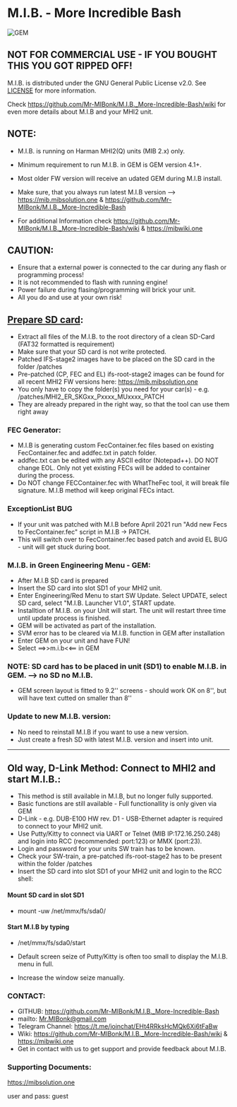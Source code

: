 <meta name="google-site-verification" content="2UsCEazIw0hlFXHrGL-UZ-p7Z01N2Jwx63ZbevjoFQU" />

# M.I.B. - More Incredible Bash

![GEM](https://github.com/Mr-MIBonk/M.I.B._More-Incredible-Bash/blob/main/GEM.png)

## NOT FOR COMMERCIAL USE - IF YOU BOUGHT THIS YOU GOT RIPPED OFF!

M.I.B. is distributed under the GNU General Public License v2.0. See [LICENSE](https://github.com/Mr-MIBonk/M.I.B._More-Incredible-Bash/blob/main/LICENSE) for more information.

Check https://github.com/Mr-MIBonk/M.I.B._More-Incredible-Bash/wiki for even more details about M.I.B and your MHI2 unit.

## NOTE:
- M.I.B. is running on Harman MHI2(Q) units (MIB 2.x) only.
- Minimum requirement to run M.I.B. in GEM is GEM version 4.1+.
- Most older FW version will receive an udated GEM during M.I.B install.

- Make sure, that you always run latest M.I.B version --> https://mib.mibsolution.one & https://github.com/Mr-MIBonk/M.I.B._More-Incredible-Bash
- For additional Information check https://github.com/Mr-MIBonk/M.I.B._More-Incredible-Bash/wiki & https://mibwiki.one

## CAUTION:
- Ensure that a external power is connected to the car during any flash or programming process!
- It is not recommended to flash with running engine!
- Power failure during flasing/programming will brick your unit.
- All you do and use at your own risk!

## [Prepare SD card](https://github.com/Mr-MIBonk/M.I.B._More-Incredible-Bash/wiki/Prepare-M.I.B-SD-card-&-install-M.I.B#i---prepare-mib-sd-card):
- Extract all files of the M.I.B. to the root directory of a clean SD-Card (FAT32 formatted is requirement)
- Make sure that your SD card is not write protected.
- Patched IFS-stage2 images have to be placed on the SD card in the folder /patches
- Pre-patched (CP, FEC and EL) ifs-root-stage2 images can be found for all recent MHI2 FW versions here: https://mib.mibsolution.one
- You only have to copy the folder(s) you need for your car(s) - e.g. /patches/MHI2_ER_SKGxx_Pxxxx_MUxxxx_PATCH  
- They are already prepared in the right way, so that the tool can use them right away

### FEC Generator:
- M.I.B is generating custom FecContainer.fec files based on existing FecContainer.fec and addfec.txt in patch folder.
- addfec.txt can be edited with any ASCII editor (Notepad++). DO NOT change EOL. Only not yet existing FECs will be added to container during the process.
- Do NOT change FECContainer.fec with WhatTheFec tool, it will break file signature. M.I.B method will keep original FECs intact.

### ExceptionList BUG
- If your unit was patched with M.I.B before April 2021 run "Add new Fecs to FecContainer.fec" script in M.I.B -> PATCH.
- This will switch over to FecContainer.fec based patch and avoid EL BUG - unit will get stuck during boot.
 
### M.I.B. in Green Engineering Menu - GEM:
- After M.I.B SD card is prepared
- Insert the SD card into slot SD1 of your MHI2 unit.
- Enter Engineering/Red Menu to start SW Update. Select UPDATE, select SD card, select "M.I.B. Launcher V1.0", START update.
- Installtion of M.I.B. on your Unit will start. The unit will restart three time until update process is finished.
- GEM will be activated as part of the installation.
- SVM error has to be cleared via M.I.B. function in GEM after installation
-  Enter GEM on your unit and have FUN! 
- Select ==>>m.i.b<<== in GEM
  
### NOTE: SD card has to be placed in unit (SD1) to enable M.I.B. in GEM. --> no SD no M.I.B.
- GEM screen layout is fitted to 9.2'' screens - should work OK on 8'', but will have text cutted on smaller than 8''

### Update to new M.I.B. version:
- No need to reinstall M.I.B if you want to use a new version.
- Just create a fresh SD with latest M.I.B. version and insert into unit.

----------------------------------------------------------------------------------------------------------------------------------------

## Old way, D-Link Method: Connect to MHI2 and start M.I.B.:
- This method is still available in M.I.B, but no longer fully supported.
- Basic functions are still available - Full functionallity is only given via GEM
-  D-Link - e.g. DUB-E100 HW rev. D1 - USB-Ethernet adapter is required to connect to your MHI2 unit.
-  Use Putty/Kitty to connect via UART or Telnet (MIB IP:172.16.250.248) and login into RCC (recommended: port:123) or MMX (port:23).
-  Login and password for your units SW train has to be known.
- Check your SW-train, a pre-patched ifs-root-stage2 has to be present within the folder /patches
- Insert the SD card into slot SD1 of your MHI2 unit and login to the RCC shell:
#### Mount SD card in slot SD1
- mount -uw /net/mmx/fs/sda0/
#### Start M.I.B by typing
- /net/mmx/fs/sda0/start

- Default screen seize of Putty/Kitty is often too small to display the M.I.B. menu in full.
- Increase the window seize manually.

### CONTACT:
- GITHUB: https://github.com/Mr-MIBonk/M.I.B._More-Incredible-Bash
- mailto: Mr.MIBonk@gmail.com
- Telegram Channel: https://t.me/joinchat/EHt4RRksHcMQk6Xi6tFaBw
- Wiki: https://github.com/Mr-MIBonk/M.I.B._More-Incredible-Bash/wiki & https://mibwiki.one
- Get in contact with us to get support and provide feedback about M.I.B.

### Supporting Documents:
https://mibsolution.one

user and pass: guest
